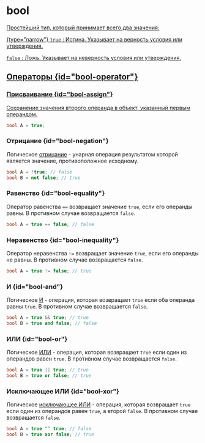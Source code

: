 <show-structure for="chapter,procedure" depth="2"/>

# bool

<a href="https://www.angelcode.com/angelscript/sdk/docs/manual/doc_datatypes_primitives.html#bool" />

Простейший тип, который принимает всего два значения:

{type="narrow"}
`true`
: Истина. Указывает на верность условия или утверждения.

`false`
: Ложь. Указывает на неверность условия или утверждения.

## Операторы {id="bool-operator"}

### Присваивание {id="bool-assign"}

Сохранение значения второго операнда в объект, указанный первым операндом.

```c++
bool A = true;
```

### Отрицание {id="bool-negation"}

Логическое [отрицание](https://w.wiki/88Li) - унарная операция результатом которой является значение, противоположное
исходному.

```c++
bool A = !true; // false
bool B = not false; // true
```

### Равенство {id="bool-equality"}

Оператор равенства `==` возвращает значение `true`, если его операнды равны. В противном случае возвращается `false`.

```c++
bool A = true == false; // false
```

### Неравенство {id="bool-inequality"}

Оператор неравенства `!=` возвращает значение `true`, если его операнды не равны. В противном случае
возвращается `false`.

```c++
bool A = true != false; // true
```

### И {id="bool-and"}

Логическое [И](https://w.wiki/9tF2) - операция, которая возвращает `true` если оба операнда равны `true`. В противном
случае возвращается `false`.

```c++
bool A = true && true; // true
bool B = true and false; // false
```

### ИЛИ {id="bool-or"}

Логическое [ИЛИ](https://w.wiki/9tFE) - операция, которая возвращает `true` если один из операндов равен `true`. В
противном случае возвращается `false`.

```c++
bool A = true || true; // true
bool B = true or false; // true
```

### Исключающее ИЛИ {id="bool-xor"}

Логическое [исключающее ИЛИ](https://w.wiki/5GTh) - операция, которая возвращает `true` если один из операндов
равен `true`, а второй `false`. В противном случае возвращается `false`.

```c++
bool A = true ^^ true; // false
bool B = true xor false; // true
```
